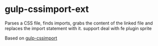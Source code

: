 # gulp-cssimport-ext
Parses a CSS file, finds imports, grabs the content of the linked file and replaces the import statement with it. support deal with fe plugin sprite

Based on [gulp-cssimport](https://github.com/unlight/gulp-cssimport)